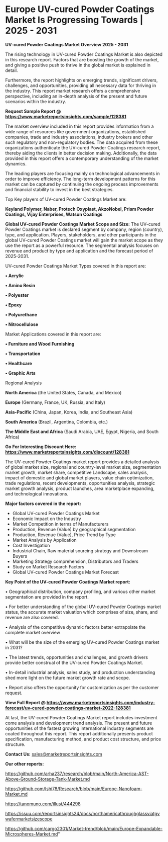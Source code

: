 # Europe UV-cured Powder Coatings Market Is Progressing Towards | 2025 - 2031

<Strong> UV-cured Powder Coatings Market Overview 2025 - 2031</strong>

The rising technology in UV-cured Powder Coatings Market is also depicted in this research report. Factors that are boosting the growth of the market, and giving a positive push to thrive in the global market is explained in detail.

Furthermore, the report highlights on emerging trends, significant drivers, challenges, and opportunities, providing all necessary data for thriving in the industry. This report market research offers a comprehensive perspective, including an in-depth analysis of the present and future scenarios within the industry.

<strong>Request Sample Report @ <a href=https://www.marketreportsinsights.com/sample/128381>https://www.marketreportsinsights.com/sample/128381</a></strong>

The market overview included in this report provides information from a wide range of resources like government organizations, established companies, trade and industry associations, industry brokers and other such regulatory and non-regulatory bodies. The data acquired from these organizations authenticate the UV-cured Powder Coatings research report, thereby aiding the clients in better decision making. Additionally, the data provided in this report offers a contemporary understanding of the market dynamics.

The leading players are focusing mainly on technological advancements in order to improve efficiency. The long-term development patterns for this market can be captured by continuing the ongoing process improvements and financial stability to invest in the best strategies.

Top Key players of UV-cured Powder Coatings Market are:

<strong>Keyland Polymer, Naber, Protech Oxyplast, AkzoNobel, Prism Powder Coatings, Vijay Enterprises, Watson Coatings</strong>

<strong><b>Global UV-cured Powder Coatings Market Scope and Size:</b></strong>
The UV-cured Powder Coatings market is declared segment by company, region (country), type, and application. Players, stakeholders, and other participants in the global UV-cured Powder Coatings market will gain the market scope as they use the report as a powerful resource. The segmental analysis focuses on revenue and product by type and application and the forecast period of 2025-2031.

UV-cured Powder Coatings Market Types covered in this report are:

<strong>• Acrylic

• Amino Resin

• Polyester

• Epoxy

• Polyurethane

• Nitrocellulose</strong>

Market Applications covered in this report are:

<strong>• Furniture and Wood Furnishing

• Transportation

• Healthcare

• Graphic Arts</strong> 

Regional Analysis

<strong>North America</strong> (the United States, Canada, and Mexico)

<strong>Europe</strong> (Germany, France, UK, Russia, and Italy)

<strong>Asia-Pacific</strong> (China, Japan, Korea, India, and Southeast Asia)

<strong>South America</strong> (Brazil, Argentina, Colombia, etc.)

<strong>The Middle East and Africa</strong> (Saudi Arabia, UAE, Egypt, Nigeria, and South Africa)

<strong>Go For Interesting Discount Here: <a href=https://www.marketreportsinsights.com/discount/128381>https://www.marketreportsinsights.com/discount/128381</a></strong>

The UV-cured Powder Coatings market report provides a detailed analysis of global market size, regional and country-level market size, segmentation market growth, market share, competitive Landscape, sales analysis, impact of domestic and global market players, value chain optimization, trade regulations, recent developments, opportunities analysis, strategic market growth analysis, product launches, area marketplace expanding, and technological innovations.

<strong><b>Major factors covered in the report:</b></strong>
<ul>
  <li>Global UV-cured Powder Coatings Market </li>
  <li>Economic Impact on the Industry</li>
  <li>Market Competition in terms of Manufacturers</li>
  <li>Production, Revenue (Value) by geographical segmentation</li>
  <li>Production, Revenue (Value), Price Trend by Type</li>
  <li>Market Analysis by Application</li>
  <li>Cost Investigation</li>
  <li>Industrial Chain, Raw material sourcing strategy and Downstream Buyers</li>
  <li>Marketing Strategy comprehension, Distributors and Traders</li>
  <li>Study on Market Research Factors</li>
  <li>Global UV-cured Powder Coatings Market Forecast</li>
</ul>

<strong><b>Key Point of the UV-cured Powder Coatings Market report:</b></strong>

• Geographical distribution, company profiling, and various other market segmentation are provided in the report.

• For better understanding of the global UV-cured Powder Coatings market status, the accurate market valuation which comprises of size, share, and revenue are also covered.

• Analysis of the competitive dynamic factors better extrapolate the complete market overview

• What will be the size of the emerging UV-cured Powder Coatings market in 2031?

• The latest trends, opportunities and challenges, and growth drivers provide better construal of the UV-cured Powder Coatings Market.

• In-detail industrial analysis, sales study, and production understanding shed more light on the future market growth rate and scope.

• Report also offers the opportunity for customization as per the customer request.

<strong><b>View Full Report @ <a href=https://www.marketreportsinsights.com/industry-forecast/uv-cured-powder-coatings-market-2022-128381>https://www.marketreportsinsights.com/industry-forecast/uv-cured-powder-coatings-market-2022-128381</a></b></strong>


At last, the UV-cured Powder Coatings Market report includes investment come analysis and development trend analysis. The present and future opportunities of the fastest growing international industry segments are coated throughout this report. This report additionally presents product specification, manufacturing method, and product cost structure, and price structure.

<strong>Contact Us:</strong>
sales@marketreportsinsights.com

<strong>Our other reports:</strong>

<a href=https://github.com/arha237/research/blob/main/North-America-AST-Above-Ground-Storage-Tank-Market.md>https://github.com/arha237/research/blob/main/North-America-AST-Above-Ground-Storage-Tank-Market.md</a>

<a href=https://github.com/Ishi78/Research/blob/main/Europe-Nanofoam-Market.md>https://github.com/Ishi78/Research/blob/main/Europe-Nanofoam-Market.md</a>

<a href=https://tanomuno.com/illust/444298>https://tanomuno.com/illust/444298</a>

<a href=https://issuu.com/reportsinsights24/docs/northamericathroughglassviatgvwafermarketsizescope>https://issuu.com/reportsinsights24/docs/northamericathroughglassviatgvwafermarketsizescope</a>

<a href=https://github.com/cargo2301/Market-trend/blob/main/Europe-Expandable-Microspheres-Market.md>https://github.com/cargo2301/Market-trend/blob/main/Europe-Expandable-Microspheres-Market.md</a>"
